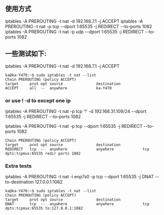 ## 使用方式
iptables -A PREROUTING -t nat -d 192.168.7.1 -j ACCEPT
iptables -A PREROUTING -t nat -p tcp --dport 1:65535 -j REDIRECT --to-ports 1082
iptables -A PREROUTING -t nat -p udp --dport 1:65535 -j REDIRECT --to-ports 1082


## 一些测试如下:

iptables -A PREROUTING -t nat -d 192.168.7.1 -j ACCEPT
```result
ka@ka-Y470:~$ sudo iptables -t nat --list
Chain PREROUTING (policy ACCEPT)
target     prot opt source               destination         
ACCEPT     all  --  anywhere             ka-Y470 
```
### or use ! -d to except one ip
iptables -A PREROUTING -t nat -p tcp '!' -d 192.168.31.109/24 --dport 1:65535 -j REDIRECT --to-ports 1082


iptables -A PREROUTING -t nat -p tcp --dport 1:65535 -j REDIRECT --to-ports 1082
```result
Chain PREROUTING (policy ACCEPT)
target     prot opt source               destination         
REDIRECT   tcp  --  anywhere             anywhere             tcp dpts:tcpmux:65535 redir ports 1082
```



### Extra tests
iptables -A PREROUTING -t nat -i enp7s0 -p tcp --dport 1:65535 -j DNAT --to-destination 127.0.0.1:1082

```result
ka@ka-Y470:~$ sudo iptables -t nat --list
Chain PREROUTING (policy ACCEPT)
target     prot opt source               destination
DNAT       tcp  --  anywhere             anywhere             tcp dpts:tcpmux:65535 to:127.0.0.1:1082
```
